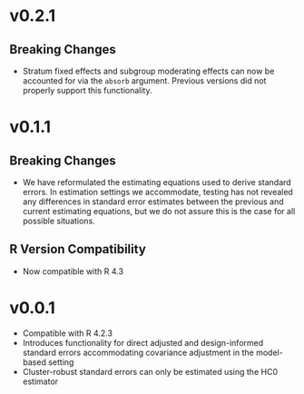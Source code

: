 # v0.2.1

## Breaking Changes
* Stratum fixed effects and subgroup moderating effects can now be accounted for via the `absorb` argument. Previous versions did not properly support this functionality.

# v0.1.1

## Breaking Changes
* We have reformulated the estimating equations used to derive standard errors. In estimation settings we accommodate, testing has not revealed any differences in standard error estimates between the previous and current estimating equations, but we do not assure this is the case for all possible situations.

## R Version Compatibility
* Now compatible with R 4.3

# v0.0.1

* Compatible with R 4.2.3
* Introduces functionality for direct adjusted and design-informed standard errors accommodating covariance adjustment in the model-based setting
* Cluster-robust standard errors can only be estimated using the HC0 estimator
